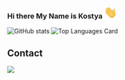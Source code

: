 ### Hi there My Name is Kostya <img src="./greeting.gif" alt="👋" width="30px">

![GitHub stats](https://github-readme-stats.vercel.app/api?username=EalsyCoD&theme=dark&show_icons=true&count_private=true&hide_border=true&card_width=450&line_height=28&hide_border=1&)
![Top Languages Card](https://github-readme-stats.vercel.app/api/top-langs/?username=EalsyCoD&theme=dark&layout=compact&hide_border=true&langs_count=10)

## Contact

<a href="https://t.me/EalsyCoD">![](https://img.shields.io/badge/Telegram-EalsyCoD-informational?style=flat&logo=telegram&logoColor=26A5E4&color=26A5E4)</a>

<!--
**EalsyCoD/EalsyCoD** is a ✨ _special_ ✨ repository because its `README.md` (this file) appears on your GitHub profile.

Here are some ideas to get you started:

- 🔭 I’m currently working on ...
- 🌱 I’m currently learning ...
- 👯 I’m looking to collaborate on ...
- 🤔 I’m looking for help with ...
- 💬 Ask me about ...
- 📫 How to reach me: ...
- 😄 Pronouns: ...
- ⚡ Fun fact: ...
-->
